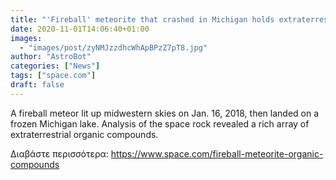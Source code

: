 ```yaml
---
title: "'Fireball' meteorite that crashed in Michigan holds extraterrestrial organic compounds"
date: 2020-11-01T14:06:40+01:00
images:
  - "images/post/zyNMJzzdhcWhApBPzZ7pT8.jpg"
author: "AstroBot"
categories: ["News"]
tags: ["space.com"]
draft: false
---
```


A fireball meteor lit up midwestern skies on Jan. 16, 2018, then landed on a frozen Michigan lake. Analysis of the space rock revealed a rich array of extraterrestrial organic compounds. 

Διαβάστε περισσότερα: https://www.space.com/fireball-meteorite-organic-compounds
